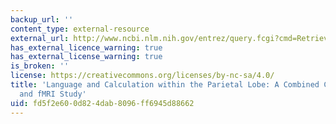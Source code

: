 ```yaml
---
backup_url: ''
content_type: external-resource
external_url: http://www.ncbi.nlm.nih.gov/entrez/query.fcgi?cmd=Retrieve&db=PubMed&dopt=Citation&list_uids=10869586
has_external_licence_warning: true
has_external_license_warning: true
is_broken: ''
license: https://creativecommons.org/licenses/by-nc-sa/4.0/
title: 'Language and Calculation within the Parietal Lobe: A Combined Cognitive, Anatomical
  and fMRI Study'
uid: fd5f2e60-0d82-4dab-8096-ff6945d88662
---
```

